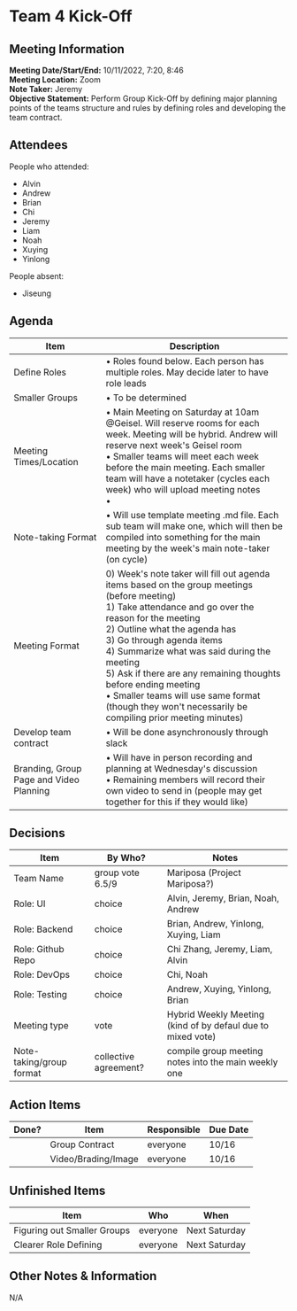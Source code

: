 # Team 4 Kick-Off
## Meeting Information
**Meeting Date/Start/End:** 10/11/2022, 7:20, 8:46   
**Meeting Location:** Zoom   
**Note Taker:** Jeremy  
**Objective Statement:** Perform Group Kick-Off by defining major planning points of the teams structure and rules by defining roles and developing the team contract.

## Attendees
People who attended:
- Alvin
- Andrew
- Brian
- Chi
- Jeremy
- Liam
- Noah
- Xuying
- Yinlong

People absent:
- Jiseung

## Agenda

Item | Description
---- | ----
Define Roles  | • Roles found below. Each person has multiple roles. May decide later to have role leads
Smaller Groups  | • To be determined |
Meeting Times/Location  | • Main Meeting on Saturday at 10am @Geisel. Will reserve rooms for each week. Meeting will be hybrid. Andrew will reserve next week's Geisel room <br>• Smaller teams will meet each week before the main meeting. Each smaller team will have a notetaker (cycles each week) who will upload meeting notes <br>• |
Note-taking Format  | • Will use template meeting .md file. Each sub team will make one, which will then be compiled into something for the main meeting by the week's main note-taker (on cycle) |
Meeting Format  | 0) Week's note taker will fill out agenda items based on the group meetings (before meeting)<br>1) Take attendance and go over the reason for the meeting <br>2) Outline what the agenda has<br>3) Go through agenda items <br>4) Summarize what was said during the meeting <br>5) Ask if there are any remaining thoughts before ending meeting <br>• Smaller teams will use same format (though they won't necessarily be compiling prior meeting minutes) |
Develop team contract | •  Will be done asynchronously through slack
Branding, Group Page and Video Planning  | • Will have in person recording and planning at Wednesday's discussion <br>• Remaining members will record their own video to send in (people may get together for this if they would like)

## Decisions
Item | By Who? | Notes |
---- | ---- | ---- |
Team Name | group vote 6.5/9 | Mariposa (Project Mariposa?) |
Role: UI | choice | Alvin, Jeremy, Brian, Noah, Andrew |
Role: Backend | choice | Brian, Andrew, Yinlong, Xuying, Liam |
Role: Github Repo | choice | Chi Zhang, Jeremy, Liam, Alvin |
Role: DevOps | choice | Chi, Noah |
Role: Testing | choice | Andrew, Xuying, Yinlong, Brian |
Meeting type | vote | Hybrid Weekly Meeting (kind of by defaul due to mixed vote)|
Note-taking/group format | collective agreement? | compile group meeting notes into the main weekly one |


## Action Items
| Done? | Item | Responsible | Due Date |
| ---- | ---- | ---- | ---- |
| | Group Contract | everyone | 10/16 |
| | Video/Brading/Image | everyone | 10/16 |

## Unfinished Items
| Item | Who | When |
| ---- | ---- | ---- |
| Figuring out Smaller Groups | everyone | Next Saturday |
| Clearer Role Defining | everyone | Next Saturday |

## Other Notes & Information
N/A
